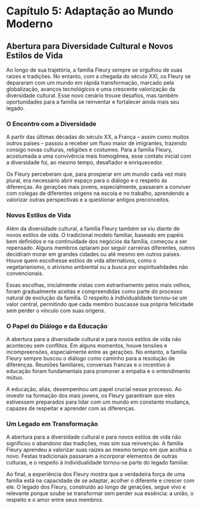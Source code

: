 # Capítulo 5: Adaptação ao Mundo Moderno

## Abertura para Diversidade Cultural e Novos Estilos de Vida

Ao longo de sua trajetória, a família Fleury sempre se orgulhou de suas raízes e tradições. No entanto, com a chegada do século XXI, os Fleury se depararam com um mundo em rápida transformação, marcado pela globalização, avanços tecnológicos e uma crescente valorização da diversidade cultural. Esse novo cenário trouxe desafios, mas também oportunidades para a família se reinventar e fortalecer ainda mais seu legado.

### O Encontro com a Diversidade

A partir das últimas décadas do século XX, a França – assim como muitos outros países – passou a receber um fluxo maior de imigrantes, trazendo consigo novas culturas, religiões e costumes. Para a família Fleury, acostumada a uma convivência mais homogênea, esse contato inicial com a diversidade foi, ao mesmo tempo, desafiador e enriquecedor.

Os Fleury perceberam que, para prosperar em um mundo cada vez mais plural, era necessário abrir espaço para o diálogo e o respeito às diferenças. As gerações mais jovens, especialmente, passaram a conviver com colegas de diferentes origens na escola e no trabalho, aprendendo a valorizar outras perspectivas e a questionar antigos preconceitos.

### Novos Estilos de Vida

Além da diversidade cultural, a família Fleury também se viu diante de novos estilos de vida. O tradicional modelo familiar, baseado em papéis bem definidos e na continuidade dos negócios da família, começou a ser repensado. Alguns membros optaram por seguir carreiras diferentes, outros decidiram morar em grandes cidades ou até mesmo em outros países. Houve quem escolhesse estilos de vida alternativos, como o vegetarianismo, o ativismo ambiental ou a busca por espiritualidades não convencionais.

Essas escolhas, inicialmente vistas com estranhamento pelos mais velhos, foram gradualmente aceitas e compreendidas como parte do processo natural de evolução da família. O respeito à individualidade tornou-se um valor central, permitindo que cada membro buscasse sua própria felicidade sem perder o vínculo com suas origens.

### O Papel do Diálogo e da Educação

A abertura para a diversidade cultural e para novos estilos de vida não aconteceu sem conflitos. Em alguns momentos, houve tensões e incompreensões, especialmente entre as gerações. No entanto, a família Fleury sempre buscou o diálogo como caminho para a resolução de diferenças. Reuniões familiares, conversas francas e o incentivo à educação foram fundamentais para promover a empatia e o entendimento mútuo.

A educação, aliás, desempenhou um papel crucial nesse processo. Ao investir na formação dos mais jovens, os Fleury garantiram que eles estivessem preparados para lidar com um mundo em constante mudança, capazes de respeitar e aprender com as diferenças.

### Um Legado em Transformação

A abertura para a diversidade cultural e para novos estilos de vida não significou o abandono das tradições, mas sim sua reinvenção. A família Fleury aprendeu a valorizar suas raízes ao mesmo tempo em que acolhia o novo. Festas tradicionais passaram a incorporar elementos de outras culturas, e o respeito à individualidade tornou-se parte do legado familiar.

Ao final, a experiência dos Fleury mostra que a verdadeira força de uma família está na capacidade de se adaptar, acolher o diferente e crescer com ele. O legado dos Fleury, construído ao longo de gerações, segue vivo e relevante porque soube se transformar sem perder sua essência: a união, o respeito e o amor entre seus membros.
